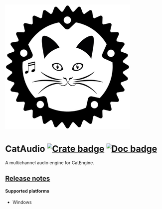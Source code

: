 # ![logo](https://github.com/Clomance/CatEngine/raw/master/cat_audio/logo_400x400.png)

# CatAudio [![Crate badge]][crates.io] [![Doc badge]][doc.rs]

[Crate badge]:https://img.shields.io/crates/v/cat_audio.svg
[crates.io]:https://crates.io/crates/cat_audio

[Doc badge]:https://img.shields.io/badge/documentation-doc.rs-green
[doc.rs]:https://docs.rs/cat_audio/

A multichannel audio engine for CatEngine.

## [Release notes](../RELEASE-NOTES.MD)

#### Supported platforms
 - Windows